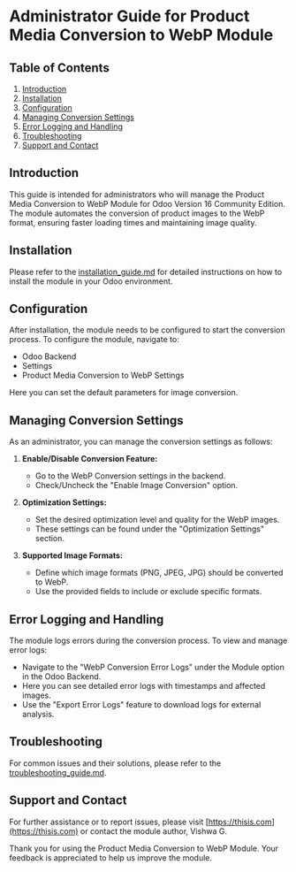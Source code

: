 # Administrator Guide for Product Media Conversion to WebP Module

## Table of Contents

1. [Introduction](#introduction)
2. [Installation](#installation)
3. [Configuration](#configuration)
4. [Managing Conversion Settings](#managing-conversion-settings)
5. [Error Logging and Handling](#error-logging-and-handling)
6. [Troubleshooting](#troubleshooting)
7. [Support and Contact](#support-and-contact)

## Introduction

This guide is intended for administrators who will manage the Product Media Conversion to WebP Module for Odoo Version 16 Community Edition. The module automates the conversion of product images to the WebP format, ensuring faster loading times and maintaining image quality.

## Installation

Please refer to the [installation_guide.md](installation_guide.md) for detailed instructions on how to install the module in your Odoo environment.

## Configuration

After installation, the module needs to be configured to start the conversion process. To configure the module, navigate to:

- Odoo Backend
- Settings
- Product Media Conversion to WebP Settings

Here you can set the default parameters for image conversion.

## Managing Conversion Settings

As an administrator, you can manage the conversion settings as follows:

1. **Enable/Disable Conversion Feature:**
   - Go to the WebP Conversion settings in the backend.
   - Check/Uncheck the "Enable Image Conversion" option.

2. **Optimization Settings:**
   - Set the desired optimization level and quality for the WebP images.
   - These settings can be found under the "Optimization Settings" section.

3. **Supported Image Formats:**
   - Define which image formats (PNG, JPEG, JPG) should be converted to WebP.
   - Use the provided fields to include or exclude specific formats.

## Error Logging and Handling

The module logs errors during the conversion process. To view and manage error logs:

- Navigate to the "WebP Conversion Error Logs" under the Module option in the Odoo Backend.
- Here you can see detailed error logs with timestamps and affected images.
- Use the "Export Error Logs" feature to download logs for external analysis.

## Troubleshooting

For common issues and their solutions, please refer to the [troubleshooting_guide.md](troubleshooting_guide.md).

## Support and Contact

For further assistance or to report issues, please visit [https://thisis.com](https://thisis.com) or contact the module author, Vishwa G.

Thank you for using the Product Media Conversion to WebP Module. Your feedback is appreciated to help us improve the module.